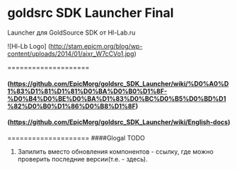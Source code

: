 
goldsrc SDK Launcher Final
====================

Launcher для GoldSource SDK от Hl-Lab.ru

![Hl-Lb Logo] (http://stam.epicm.org/blog/wp-content/uploads/2014/01/aixr_W7cCVo1.jpg)

====================
#### (https://github.com/EpicMorg/goldsrc_SDK_Launcher/wiki/%D0%A0%D1%83%D1%81%D1%81%D0%BA%D0%B0%D1%8F-%D0%B4%D0%BE%D0%BA%D1%83%D0%BC%D0%B5%D0%BD%D1%82%D0%B0%D1%86%D0%B8%D1%8F)

#### (https://github.com/EpicMorg/goldsrc_SDK_Launcher/wiki/English-docs)

====================
####Glogal TODO

1. Запилить вместо обновления компонентов - ссылку, где можно проверить последние версии(т.е. - здесь).

 
